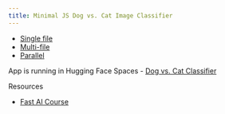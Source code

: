 ```yaml
---
title: Minimal JS Dog vs. Cat Image Classifier
---
```


- [Single file](1single.html)
- [Multi-file](2multi.html)
- [Parallel](3parallel.html)

App is running in Hugging Face Spaces - [Dog vs. Cat Classifier](https://huggingface.co/spaces/prasanthntu/dog-vs-cat-classifier)

Resources
- [Fast AI Course](https://course.fast.ai/Lessons/lesson2.html)